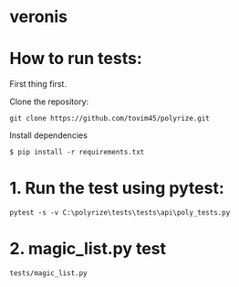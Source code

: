 # veronis

# How to run tests:
First thing first.

Clone the repository: 
```
git clone https://github.com/tovim45/polyrize.git
```

Install dependencies
```
$ pip install -r requirements.txt
```

# 1. Run the test using pytest: 
```
pytest -s -v C:\polyrize\tests\tests\api\poly_tests.py
```

# 2. magic_list.py test
```
tests/magic_list.py
```

